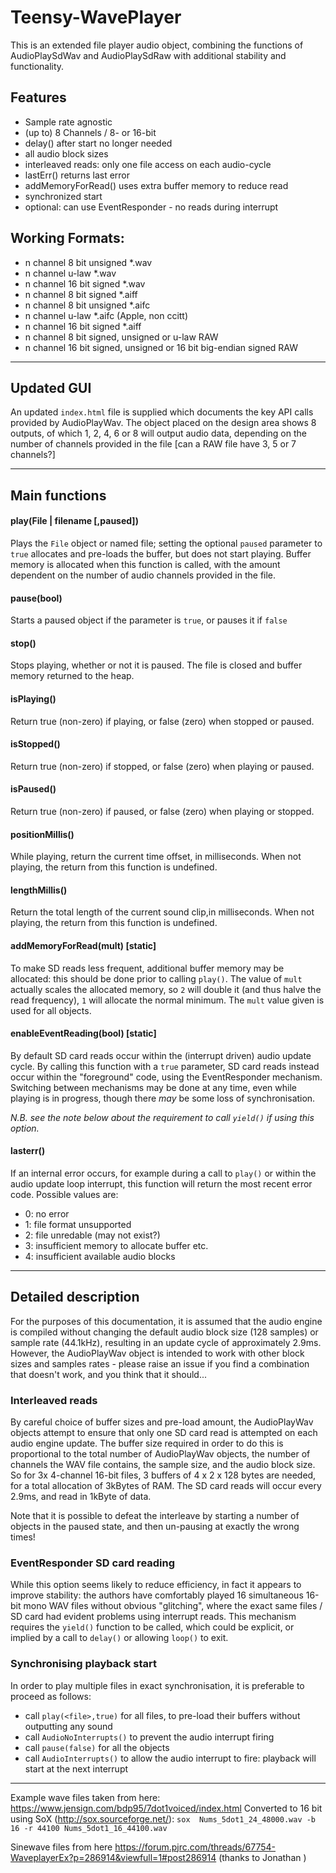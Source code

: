 # Teensy-WavePlayer

This is an extended file player audio object, combining the functions of AudioPlaySdWav and AudioPlaySdRaw
with additional stability and functionality.

## Features

- Sample rate agnostic
- (up to) 8 Channels / 8- or 16-bit
- delay() after start no longer needed
- all audio block sizes
- interleaved reads: only one file access on each audio-cycle
- lastErr() returns last error
- addMemoryForRead() uses extra buffer memory to reduce read
- synchronized start
- optional: can use EventResponder - no reads during interrupt

## Working Formats:
- n channel 8 bit unsigned *.wav
- n channel u-law *.wav
- n channel 16 bit signed *.wav
- n channel 8 bit signed *.aiff
- n channel 8 bit unsigned *.aifc
- n channel u-law *.aifc (Apple, non ccitt)
- n channel 16 bit signed *.aiff
- n channel 8 bit signed, unsigned or u-law RAW
- n channel 16 bit signed, unsigned or 16 bit big-endian signed RAW

---
## Updated GUI

An updated `index.html` file is supplied which documents the key API calls provided by AudioPlayWav. The object placed on the design area shows 8 outputs, of which 1, 2, 4, 6 or 8 will output audio data, depending on the number of channels provided in the file [can a RAW file have 3, 5 or 7 channels?]

---
## Main functions
#### play(File | filename [,paused])
Plays the `File` object or named file; setting the optional `paused` parameter to `true` allocates and pre-loads the buffer, but does not start playing. Buffer memory is allocated when this function is called, with the amount dependent on the number of audio channels provided in the file.
#### pause(bool)
Starts a paused object if the parameter is `true`, or pauses it if `false`
#### stop()
Stops playing, whether or not it is paused. The file is closed and buffer memory returned to the heap.
#### isPlaying()
Return true (non-zero) if playing, or false (zero) when stopped or paused.  
#### isStopped()
Return true (non-zero) if stopped, or false (zero) when playing or paused.  
#### isPaused()
Return true (non-zero) if paused, or false (zero) when playing or stopped.  
#### positionMillis()
While playing, return the current time offset, in milliseconds.  When not playing, the return from this function is undefined.
#### lengthMillis()
Return the total length of the current sound clip,in milliseconds. When not playing, the return from this function is undefined.
#### addMemoryForRead(mult) [static]
To make SD reads less frequent, additional buffer memory may be allocated: this should be done prior to calling `play()`. The value of `mult` actually scales the allocated memory, so `2` will double it (and thus halve the read frequency), `1` will allocate the normal minimum. The `mult` value given is used for all objects.
#### enableEventReading(bool) [static]
By default SD card reads occur within the (interrupt driven) audio update cycle. By calling this function with a `true` parameter, SD card reads instead occur within the "foreground" code, using the EventResponder mechanism. Switching between mechanisms may be done at any time, even while playing is in progress, though there *may* be some loss of synchronisation.

*N.B. see the note below about the requirement to call `yield()` if using this option.*
#### lasterr()
If an internal error occurs, for example during a call to `play()` or within the audio update loop interrupt, this function will return the most recent error code. Possible values are:
- 0: no error
- 1: file format unsupported
- 2: file unredable (may not exist?)
- 3: insufficient memory to allocate buffer etc.
- 4: insufficient available audio blocks
---
## Detailed description
For the purposes of this documentation, it is assumed that the audio engine is compiled without changing the default audio block size (128 samples) or sample rate (44.1kHz), resulting in an update cycle of approximately 2.9ms. However, the AudioPlayWav object is intended to work with other block sizes and samples rates - please raise an issue if you find a combination that doesn't work, and you think that it should...
### Interleaved reads
By careful choice of buffer sizes and pre-load amount, the AudioPlayWav objects attempt to ensure that only one SD card read is attempted on each audio engine update. The buffer size required in order to do this is proportional to the total number of AudioPlayWav objects, the number of channels the WAV file contains, the sample size, and the audio block size. So for 3x 4-channel 16-bit files, 3 buffers of 4 x 2 x 128 bytes are needed, for a total allocation of 3kBytes of RAM. The SD card reads will occur every 2.9ms, and read in 1kByte of data.

Note that it is possible to defeat the interleave by starting a number of objects in the paused state, and then un-pausing at exactly the wrong times!
### EventResponder SD card reading
While this option seems likely to reduce efficiency, in fact it appears to improve stability: the authors have comfortably played 16 simultaneous 16-bit mono WAV files without obvious "glitching", where the exact same files / SD card had evident problems using interrupt reads. This mechanism requires the `yield()` function to be called, which could be explicit, or implied by a call to `delay()` or allowing `loop()` to exit.
### Synchronising playback start
In order to play multiple files in exact synchronisation, it is preferable to proceed as follows:
- call `play(<file>,true)` for all files, to pre-load their buffers without outputting any sound
- call `AudioNoInterrupts()` to prevent the audio interrupt firing
- call `pause(false)` for all the objects
- call `AudioInterrupts()` to allow the audio interrupt to fire: playback will start at the next interrupt

---
Example wave files taken from here:
https://www.jensign.com/bdp95/7dot1voiced/index.html
Converted to 16 bit using SoX (http://sox.sourceforge.net/):
`sox  Nums_5dot1_24_48000.wav -b 16 -r 44100 Nums_5dot1_16_44100.wav`

Sinewave files from here https://forum.pjrc.com/threads/67754-WaveplayerEx?p=286914&viewfull=1#post286914 (thanks to Jonathan )
